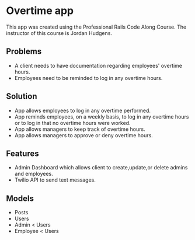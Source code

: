 # Overtime app

This app was created using the Professional Rails Code Along Course. The instructor of this course is Jordan Hudgens.

## Problems
- A client needs to have documentation regarding employees' overtime hours. 
- Employees need to be reminded to log in any overtime hours.

## Solution
- App allows employees to log in any overtime performed.
- App reminds employees, on a weekly basis, to log in any overtime hours or to log in that no overtime hours were worked.
- App allows managers to keep track of overtime hours.
- App allows managers to approve or deny overtime hours.

## Features
- Admin Dashboard which allows client to create,update,or delete admins and employees.
- Twilio API to send text messages.

## Models 
- Posts 
- Users
- Admin < Users
- Employee < Users